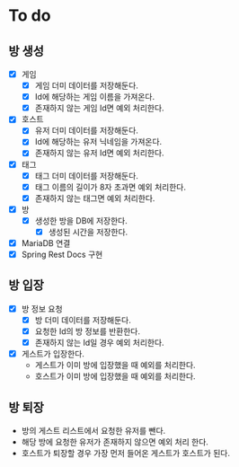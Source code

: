 # To do

## 방 생성

- [x] 게임
    - [x] 게임 더미 데이터를 저장해둔다.
    - [x] Id에 해당하는 게임 이름을 가져온다.  
    - [x] 존재하지 않는 게임 Id면 예외 처리한다.
- [x] 호스트
    - [x] 유저 더미 데이터를 저장해둔다.
    - [x] Id에 해당하는 유저 닉네임을 가져온다.
    - [x] 존재하지 않는 유저 Id면 예외 처리한다.
- [x] 태그
    - [x] 태그 더미 데이터를 저장해둔다.
    - [x] 태그 이름의 길이가 8자 초과면 예외 처리한다.
    - [x] 존재하지 않는 태그면 예외 처리한다.
- [x] 방
    - [x] 생성한 방을 DB에 저장한다.
        - [x] 생성된 시간을 저장한다.
- [x] MariaDB 연결
- [x] Spring Rest Docs 구현

## 방 입장
- [x] 방 정보 요청
    - [x] 방 더미 데이터를 저장해둔다.
    - [x] 요청한 Id의 방 정보를 반환한다.
    - [x] 존재하지 않는 Id일 경우 예외 처리한다.
- [x] 게스트가 입장한다.
  - 게스트가 이미 방에 입장했을 때 예외를 처리한다.
  - 호스트가 이미 방에 입장했을 때 예외를 처리한다.

## 방 퇴장
- 방의 게스트 리스트에서 요청한 유저를 뺀다.
- 해당 방에 요청한 유저가 존재하지 않으면 예외 처리 한다.
- 호스트가 퇴장할 경우 가장 먼저 들어온 게스트가 호스트가 된다.
